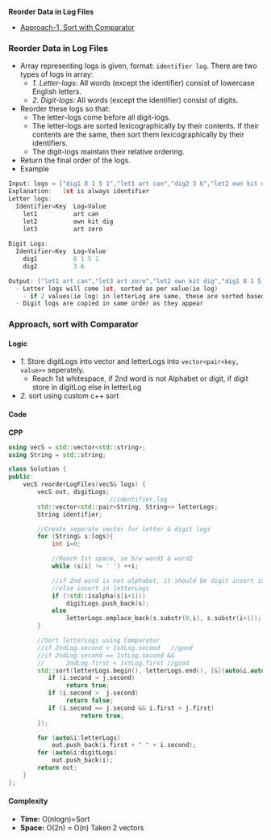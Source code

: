 **Reorder Data in Log Files**
- [Approach-1, Sort with Comparator](#a1)


### Reorder Data in Log Files
- Array representing logs is given, format: `identifier log`. There are two types of logs in array:
  - _1. Letter-logs_: All words (except the identifier) consist of lowercase English letters.
  - _2. Digit-logs_: All words (except the identifier) consist of digits.
- Reorder these logs so that:
  - The letter-logs come before all digit-logs.
  - The letter-logs are sorted lexicographically by their contents. If their contents are the same, then sort them lexicographically by their identifiers.
  - The digit-logs maintain their relative ordering.
- Return the final order of the logs.
- Example
```c
Input: logs = ["dig1 8 1 5 1","let1 art can","dig2 3 6","let2 own kit dig","let3 art zero"]
Explanation:   1st is always identifier
Letter logs:
  Identifier=Key  Log=Value
    let1          art can
    let2          own kit dig
    let3          art zero
    
Digit Logs:
  Identifier=Key  Log=Value
    dig1          8 1 5 1
    dig2          3 6

Output: ["let1 art can","let3 art zero","let2 own kit dig","dig1 8 1 5 1","dig2 3 6"]
  - Letter logs will come 1st, sorted as per value(ie log)
    - if 2 values(ie log) in letterLog are same, these are sorted based on key
  - Digit logs are copied in same order as they appear
```

<a name=a1></a>
### Approach, sort with Comparator
#### Logic
- _1._ Store digitLogs into vector and letterLogs into `vector<pair<key, value>>` seperately.
  - Reach 1st whitespace, if 2nd word is not Alphabet or digit, if digit store in digitLog else in letterLog
- _2._ sort using custom c++ sort
#### Code
**CPP**
```cpp
using vecS = std::vector<std::string>;
using String = std::string;

class Solution {
public:
    vecS reorderLogFiles(vecS& logs) {
        vecS out, digitLogs;
                            //identifier,log
        std::vector<std::pair<String, String>> letterLogs;
        String identifier;

        //Create seperate vector for letter & digit logs
        for (String& s:logs){
            int i=0;

            //Reach 1st space, ie b/w word1 & word2
            while (s[i] != ' ') ++i;

            //if 2nd word is not alphabet, it should be digit insert in digitLogs
            //else insert in letterLogs
            if (!std::isalpha(s[i+1]))
                digitLogs.push_back(s);
            else
                letterLogs.emplace_back(s.substr(0,i), s.substr(i+1));
        }

        //Sort letterLogs using Comparator
        //if 2ndLog.second < 1stLog.second   //good
        //if 2ndLog.second == 1stLog.second &&
        //      2ndLog.first < 1stLog.first //good
        std::sort(letterLogs.begin(), letterLogs.end(), [&](auto&i,auto&j){
           if (i.second < j.second)
                return true;
           if (i.second >  j.second)
                return false;
           if (i.second == j.second && i.first < j.first)
                    return true;
        });

        for (auto&i:letterLogs)
            out.push_back(i.first + " " + i.second);
        for (auto&i:digitLogs)
            out.push_back(i);
        return out;
    }
};
```

#### Complexity
- **Time:** O(nlogn)=Sort
- **Space:** O(2n) = O(n) Taken 2 vectors
